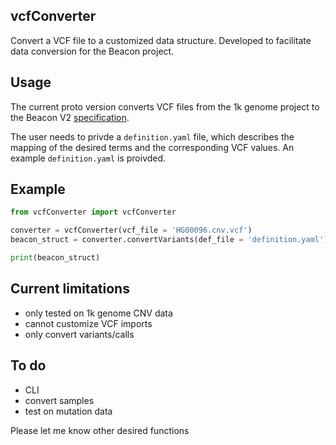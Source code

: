 ## vcfConverter
Convert a VCF file to a customized data structure. Developed to facilitate data conversion for the Beacon project.

## Usage
The current proto version converts VCF files from the 1k genome project to the Beacon V2 [specification](https://github.com/ga4gh-beacon/specification-v2-default-schemas/blob/master/default_variant_schema.yaml).

The user needs to privde a `definition.yaml` file, which describes the mapping of the desired terms and the corresponding VCF values. An example `definition.yaml` is proivded.

## Example
```Python
from vcfConverter import vcfConverter

converter = vcfConverter(vcf_file = 'HG00096.cnv.vcf')
beacon_struct = converter.convertVariants(def_file = 'definition.yaml')

print(beacon_struct)
```

## Current limitations
- only tested on 1k genome CNV data
- cannot customize VCF imports
- only convert variants/calls

## To do
- CLI
- convert samples
- test on mutation data

Please let me know other desired functions
